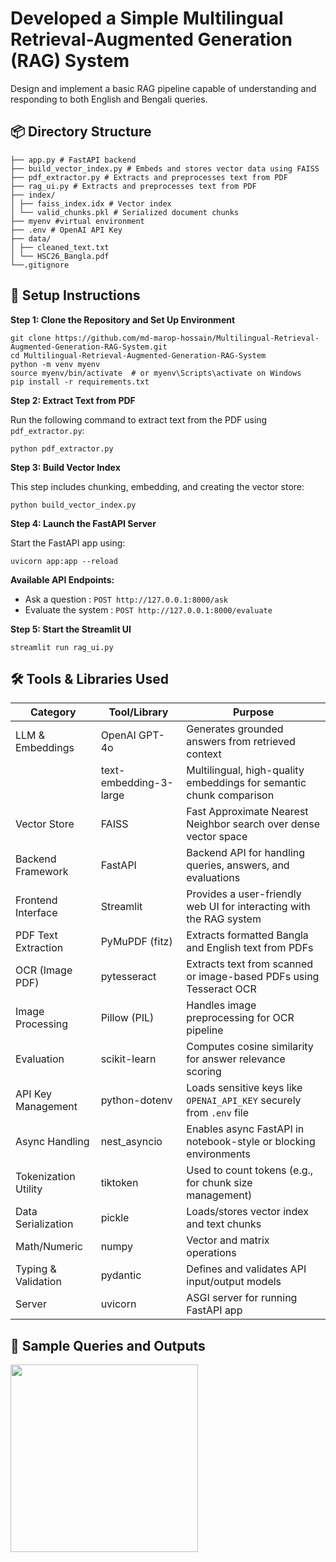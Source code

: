 # Developed a Simple Multilingual Retrieval-Augmented Generation (RAG) System
Design and implement a basic RAG pipeline capable of understanding and responding to both English and Bengali queries.

## 📦 Directory Structure
```
├── app.py # FastAPI backend
├── build_vector_index.py # Embeds and stores vector data using FAISS
├── pdf_extractor.py # Extracts and preprocesses text from PDF
├── rag_ui.py # Extracts and preprocesses text from PDF
├── index/
│ ├── faiss_index.idx # Vector index
│ └── valid_chunks.pkl # Serialized document chunks
├── myenv #virtual environment
├── .env # OpenAI API Key
├── data/
│ ├── cleaned_text.txt 
│ └── HSC26_Bangla.pdf 
└──.gitignore
```

## 🚀 Setup Instructions

**Step 1: Clone the Repository and Set Up Environment**
```
git clone https://github.com/md-marop-hossain/Multilingual-Retrieval-Augmented-Generation-RAG-System.git
cd Multilingual-Retrieval-Augmented-Generation-RAG-System
python -m venv myenv
source myenv/bin/activate  # or myenv\Scripts\activate on Windows
pip install -r requirements.txt
```
**Step 2: Extract Text from PDF**

Run the following command to extract text from the PDF using ```pdf_extractor.py```:
   
```python pdf_extractor.py```

**Step 3: Build Vector Index**

This step includes chunking, embedding, and creating the vector store:

```python build_vector_index.py```

**Step 4: Launch the FastAPI Server**

Start the FastAPI app using:

```uvicorn app:app --reload```

 **Available API Endpoints:**
   - Ask a question : ```POST http://127.0.0.1:8000/ask```
   - Evaluate the system : ```POST http://127.0.0.1:8000/evaluate```
   
**Step 5: Start the Streamlit UI**

```streamlit run rag_ui.py```

## 🛠️ Tools & Libraries Used

| Category              | Tool/Library           | Purpose                                                                 |
|-----------------------|------------------------|-------------------------------------------------------------------------|
| LLM & Embeddings      | OpenAI GPT-4o          | Generates grounded answers from retrieved context                       |
|                       | text-embedding-3-large | Multilingual, high-quality embeddings for semantic chunk comparison     |
| Vector Store          | FAISS                  | Fast Approximate Nearest Neighbor search over dense vector space        |
| Backend Framework     | FastAPI                | Backend API for handling queries, answers, and evaluations              |
| Frontend Interface    | Streamlit              | Provides a user-friendly web UI for interacting with the RAG system     |
| PDF Text Extraction   | PyMuPDF (fitz)         | Extracts formatted Bangla and English text from PDFs                    |
| OCR (Image PDF)       | pytesseract            | Extracts text from scanned or image-based PDFs using Tesseract OCR      |
| Image Processing      | Pillow (PIL)           | Handles image preprocessing for OCR pipeline                            |
| Evaluation            | scikit-learn           | Computes cosine similarity for answer relevance scoring                 |
| API Key Management    | python-dotenv          | Loads sensitive keys like `OPENAI_API_KEY` securely from `.env` file    |
| Async Handling        | nest_asyncio           | Enables async FastAPI in notebook-style or blocking environments        |
| Tokenization Utility  | tiktoken               | Used to count tokens (e.g., for chunk size management)        |
| Data Serialization    | pickle                 | Loads/stores vector index and text chunks                               |
| Math/Numeric          | numpy                  | Vector and matrix operations                                            |
| Typing & Validation   | pydantic               | Defines and validates API input/output models                           |
| Server                | uvicorn                | ASGI server for running FastAPI app                                     |

## 💬 Sample Queries and Outputs
<img src="images/api.png" width="300" />

